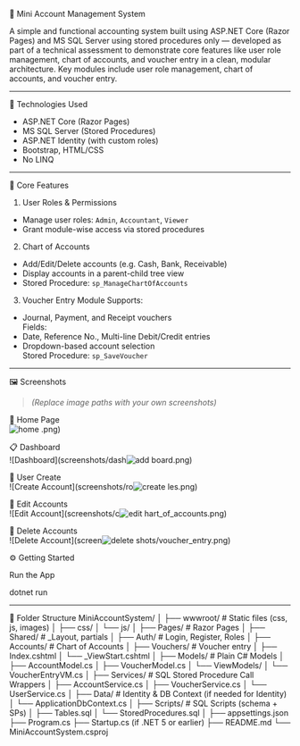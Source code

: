  🧾 Mini Account Management System

A simple and functional accounting system built using ASP.NET Core (Razor Pages) and MS SQL Server using stored procedures only — developed as part of a technical assessment to demonstrate core features like user role management, chart of accounts, and voucher entry in a clean, modular architecture. Key modules include user role management, chart of accounts, and voucher entry.

---

🚀 Technologies Used

- ASP.NET Core (Razor Pages)
- MS SQL Server (Stored Procedures)
- ASP.NET Identity (with custom roles)
- Bootstrap, HTML/CSS
- No LINQ

---

🔐 Core Features

 1. User Roles & Permissions
- Manage user roles: `Admin`, `Accountant`, `Viewer`
- Grant module-wise access via stored procedures

 2. Chart of Accounts
- Add/Edit/Delete accounts (e.g. Cash, Bank, Receivable)
- Display accounts in a parent-child tree view
- Stored Procedure: `sp_ManageChartOfAccounts`

 3. Voucher Entry Module
Supports:
- Journal, Payment, and Receipt vouchers  
Fields:
- Date, Reference No., Multi-line Debit/Credit entries  
- Dropdown-based account selection  
Stored Procedure: `sp_SaveVoucher`


---

🖼️ Screenshots

> *(Replace image paths with your own screenshots)*

 🔐 Home Page  
![home](https://github.com/user-attachments/assets/98c92dad-264e-4a4d-b9c7-78f5cf8dcee9)
.png)

📋 Dashboard  
![Dashboard](screenshots/dash![add](https://github.com/user-attachments/assets/4fd71fd3-a67d-4f89-b4fe-dbef2a69f1a7)
board.png)

👥 User Create  
![Create Account](screenshots/ro![create](https://github.com/user-attachments/assets/b1232dea-8aac-475d-9e11-f12f50405ab6)
les.png)

 📘 Edit Accounts  
![Edit Account](screenshots/c![edit](https://github.com/user-attachments/assets/5ba0aa64-6061-4147-8dc9-c21a8807f86c)
hart_of_accounts.png)

 🧾 Delete Accounts  
![Delete Account](screen![delete](https://github.com/user-attachments/assets/d4ceea6f-d371-4b31-84af-3cf4ef8b9ddd)
shots/voucher_entry.png)

⚙️ Getting Started

Run the App

dotnet run

---
📂 Folder Structure
MiniAccountSystem/
│
├── wwwroot/                    # Static files (css, js, images)
│   ├── css/
│   └── js/
│
├── Pages/                      # Razor Pages
│   ├── Shared/                # _Layout, partials
│   ├── Auth/                  # Login, Register, Roles
│   ├── Accounts/              # Chart of Accounts
│   ├── Vouchers/              # Voucher entry
│   ├── Index.cshtml
│   └── _ViewStart.cshtml
│
├── Models/                    # Plain C# Models
│   ├── AccountModel.cs
│   ├── VoucherModel.cs
│   └── ViewModels/
│       └── VoucherEntryVM.cs
│
├── Services/                  # SQL Stored Procedure Call Wrappers
│   ├── AccountService.cs
│   ├── VoucherService.cs
│   └── UserService.cs
│
├── Data/                      # Identity & DB Context (if needed for Identity)
│   └── ApplicationDbContext.cs
│
├── Scripts/                   # SQL Scripts (schema + SPs)
│   ├── Tables.sql
│   └── StoredProcedures.sql
│
├── appsettings.json
├── Program.cs
├── Startup.cs (if .NET 5 or earlier)
├── README.md
└── MiniAccountSystem.csproj





